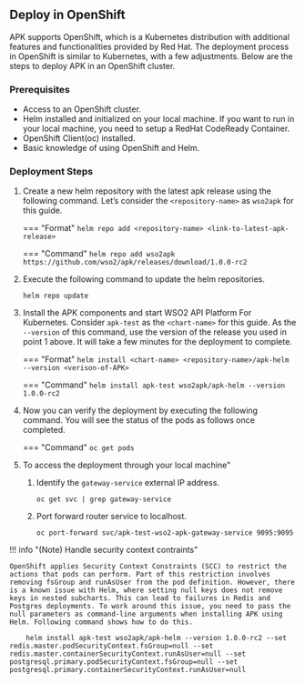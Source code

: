 ## Deploy in OpenShift

APK supports OpenShift, which is a Kubernetes distribution with additional features and functionalities provided by Red Hat. The deployment process in OpenShift is similar to Kubernetes, with a few adjustments. Below are the steps to deploy APK in an OpenShift cluster.

### Prerequisites
* Access to an OpenShift cluster.
* Helm installed and initialized on your local machine. If you want to run in your local machine, you need to setup a RedHat CodeReady Container.
* OpenShift Client(oc) installed.
* Basic knowledge of using OpenShift and Helm.

### Deployment Steps
1. Create a new helm repository with the latest apk release using the following command. Let’s consider the ```<repository-name>``` as ```wso2apk``` for this guide.

    === "Format"
        ```
        helm repo add <repository-name> <link-to-latest-apk-release>
        ```
	
    === "Command"
        ```
        helm repo add wso2apk https://github.com/wso2/apk/releases/download/1.0.0-rc2
        ```

2. Execute the following command to update the helm repositories.

      ```console
      helm repo update
      ```

3. Install the APK components and start WSO2 API Platform For Kubernetes. Consider ```apk-test``` as the ```<chart-name>``` for this guide. As the ```--version``` of this command, use the version of the release you used in point 1 above. It will take a few minutes for the deployment to complete.

    === "Format"
        ```
        helm install <chart-name> <repository-name>/apk-helm --version <verison-of-APK> 
        ```
	
    === "Command"
        ```
        helm install apk-test wso2apk/apk-helm --version 1.0.0-rc2
        ```

4. Now you can verify the deployment by executing the following command. You will see the status of the pods as follows once completed.

    === "Command"
        ```
        oc get pods
        ```

5. To access the deployment through your local machine"

    1. Identify the `gateway-service` external IP address.
        ```console
        oc get svc | grep gateway-service
        ```
    2. Port forward router service to localhost.
        ```console
        oc port-forward svc/apk-test-wso2-apk-gateway-service 9095:9095
        ```

!!! info "(Note) Handle security context contraints"

	OpenShift applies Security Context Constraints (SCC) to restrict the actions that pods can perform. Part of this restriction involves removing fsGroup and runAsUser from the pod definition. However, there is a known issue with Helm, where setting null keys does not remove keys in nested subcharts. This can lead to failures in Redis and Postgres deployments. To work around this issue, you need to pass the null parameters as command-line arguments when installing APK using Helm. Following command shows how to do this.

		helm install apk-test wso2apk/apk-helm --version 1.0.0-rc2 --set redis.master.podSecurityContext.fsGroup=null --set redis.master.containerSecurityContext.runAsUser=null --set postgresql.primary.podSecurityContext.fsGroup=null --set postgresql.primary.containerSecurityContext.runAsUser=null

